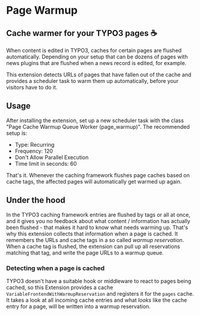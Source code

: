 # Page Warmup

## Cache warmer for your TYPO3 pages ☕️

When content is edited in TYPO3, caches for certain pages are flushed automatically. Depending on your setup that can be dozens of pages with news plugins that are flushed when a news record is
edited, for example.

This extension detects URLs of pages that have fallen out of the cache and provides a scheduler task to warm them up automatically, before your visitors have to do it.

## Usage

After installing the extension, set up a new scheduler task with the class "Page Cache Warmup Queue Worker (page_warmup)". The recommended setup is:

* Type: Recurring
* Frequency: 120
* Don't Allow Parallel Execution
* Time limit in seconds: 60

That's it. Whenever the caching framework flushes page caches based on cache tags, the affected pages will automatically get warmed up again.

## Under the hood

In the TYPO3 caching framework entries are flushed by tags or all at once, and it gives you no feedback about what content / information has actually been flushed - that makes it hard to know what
needs warming up. That's why this extension collects that information when a page is cached. It remembers the URLs and cache tags in a so called _warmup reservation_. When a cache tag is flushed, the
extension can pull up all reservations matching that tag, and write the page URLs to a warmup queue.

### Detecting when a page is cached

TYPO3 doesn't have a suitable hook or middleware to react to pages being cached, so this Extension provides a cache `VariableFrontendWithWarmupReservation` and registers it for the `pages` cache. It
takes a look at all incoming cache entries and what _looks_ like the cache entry for a page, will be written into a warmup reservation.
